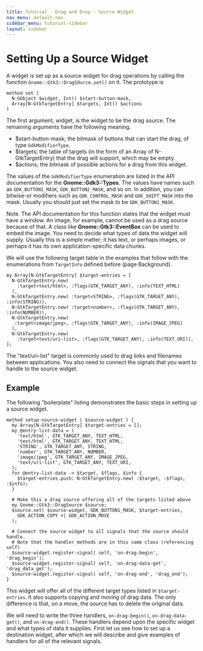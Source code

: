 ```yaml
---
title: Tutorial - Drag and Drop - Source Widget
nav_menu: default-nav
sidebar_menu: tutorial-sidebar
layout: sidebar
---
```


# Setting Up a Source Widget

A widget is set up as a source widget for drag operations by calling the function `Gnome::Gtk3::DragSOurce.set()` on it. The prototype is

```
method set (
  N-GObject $widget, Int() $start-button-mask,
  Array[N-GtkTargetEntry] $targets, Int() $actions
)
```

The first argument, widget, is the widget to be the drag source. The remaining arguments have the following meaning.

* $start-button-mask; the bitmask of buttons that can start the drag, of type
 `GdkModifierType`.
* $targets; the table of targets (in the form of an Array of N-GtkTargetEntry) that the drag will support, which may be empty.
* $actions; the bitmask of possible actions for a drag from this widget.

The values of the `GdkModifierType` enumeration are listed in the API documentation for the **Gnome::Gdk3::Types**. The values have names such as `GDK_BUTTON1_MASK`, `GDK_BUTTON2_MASK`, and so on. In addition, you can bitwise-or modifiers such as `GDK_CONTROL_MASK` and `GDK_SHIFT_MASK` into the mask. Usually you should just set the mask to be `GDK_BUTTON1_MASK`.

Note. The API documentation for this function states that the widget must have a window. An image, for example, cannot be used as a drag source because of that. A class like **Gnome::Gtk3::EventBox** can be used to embed the image. You need to decide what types of data the widget will supply. Usually this is a simple matter; it has text, or perhaps images, or perhaps it has its own application-specific data chunks.

We will use the following target table in the examples that follow with the enumerations from `TargetInfo` defined before (page Background).
```
my Array[N-GtkTargetEntry] $target-entries = [
  N-GtkTargetEntry.new(
    :target<text/html>, :flags(GTK_TARGET_ANY), :info(TEXT_HTML)
  ),
  N-GtkTargetEntry.new( :target<STRING>, :flags(GTK_TARGET_ANY), :info(STRING)),
  N-GtkTargetEntry.new( :target<number>, :flags(GTK_TARGET_ANY), :info(NUMBER)),
  N-GtkTargetEntry.new(
   :target<image/jpeg>, :flags(GTK_TARGET_ANY), :info(IMAGE_JPEG)
  ),
  N-GtkTargetEntry.new(
    :target<text/uri-list>, :flags(GTK_TARGET_ANY), :info(TEXT_URI)),
];
```

The "text/uri-list" target is commonly used to drag links and filenames between applications. You also need to connect the signals that you want to handle to the source widget.

## Example

The following "boilerplate" listing demonstrates the basic steps in setting up a source widget.

```
method setup-source-widget ( $source-widget ) {
  my Array[N-GtkTargetEntry] $target-entries = [];
  my @entry-list-data = (
    'text/html', GTK_TARGET_ANY, TEXT_HTML,
    'text/html', GTK_TARGET_ANY, TEXT_HTML,
    'STRING', GTK_TARGET_ANY, STRING,
    'number', GTK_TARGET_ANY, NUMBER,
    'image/jpeg', GTK_TARGET_ANY, IMAGE_JPEG,
    'text/uri-list', GTK_TARGET_ANY, TEXT_URI,
  );
  for @entry-list-data -> $target, $flags, $info {
    $target-entries.push: N-GtkTargetEntry.new( :$target, :$flags, :$info);
  }

  # Make this a drag source offering all of the targets listed above
  my Gnome::Gtk3::DragSource $source;
  $source.set( $source-widget, GDK_BUTTON1_MASK, $target-entries,
    GDK_ACTION_COPY +| GDK_ACTION_MOVE
  );

  # Connect the source widget to all signals that the source should handle.
  # Note that the handler methods are in this same class (referencing self)
  $source-widget.register-signal( self, 'on-drag-begin', 'drag_begin');
  $source-widget.register-signal( self, 'on-drag-data-get', 'drag_data_get');
  $source-widget.register-signal( self, 'on-drag-end', 'drag_end');
}
```

This widget will offer all of the different target types listed in `$target-entries`. It also supports copying and moving of drag data. The only difference is that, on a move, the source has to delete the original data.

We will need to write the three handlers, `on-drag-begin()`, `on-drag-data-get()`, and `on-drag-end()`. These handlers depend upon the specific widget and what types of data it supplies. First let us see how to set up a destination widget, after which we will describe and give examples of handlers for all of the relevant signals.
